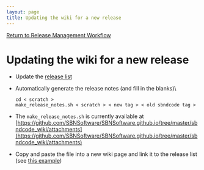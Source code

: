 ```yaml
---
layout: page
title: Updating the wiki for a new release
---
```


[Return to Release Management Workflow](https://sbnsoftware.github.io/sbndcode_wiki/Release_management_workflow.html)

Updating the wiki for a new release
==========================================================================================

-   Update the [release
    list](Releases/List_of_SBND_code_releases.html)

-   Automatically generate the release notes (and fill in the blanks)\

        cd < scratch >
        make_release_notes.sh < scratch > < new tag > < old sbndcode tag >

-   The `make_release_notes.sh` is currently available at
    [https://github.com/SBNSoftware/SBNSoftware.github.io/tree/master/sbndcode_wiki/attachments](https://github.com/SBNSoftware/SBNSoftware.github.io/tree/master/sbndcode_wiki/attachments)

-   Copy and paste the file into a new wiki page and link it to the
    release list (see [this
    example](Releases/ReleaseNotes091100.html))
